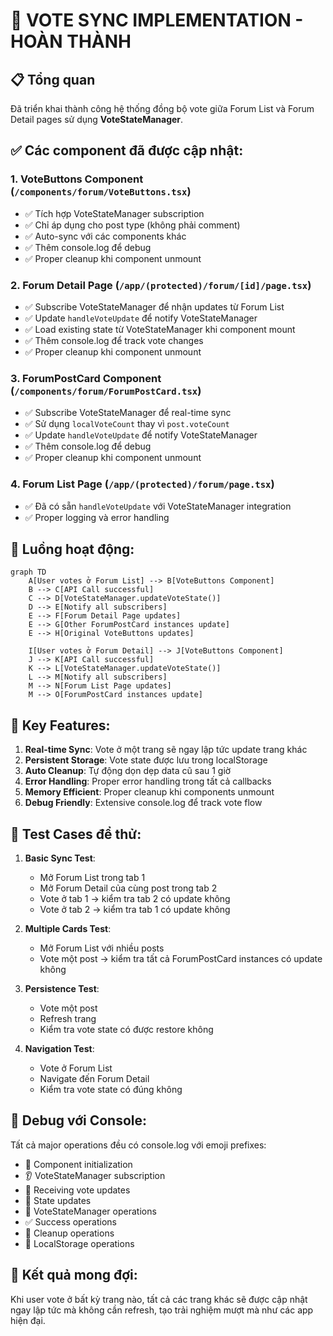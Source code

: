 # 🎯 VOTE SYNC IMPLEMENTATION - HOÀN THÀNH

## 📋 Tổng quan
Đã triển khai thành công hệ thống đồng bộ vote giữa Forum List và Forum Detail pages sử dụng **VoteStateManager**.

## ✅ Các component đã được cập nhật:

### 1. **VoteButtons Component** (`/components/forum/VoteButtons.tsx`)
- ✅ Tích hợp VoteStateManager subscription
- ✅ Chỉ áp dụng cho post type (không phải comment)
- ✅ Auto-sync với các components khác
- ✅ Thêm console.log để debug
- ✅ Proper cleanup khi component unmount

### 2. **Forum Detail Page** (`/app/(protected)/forum/[id]/page.tsx`)
- ✅ Subscribe VoteStateManager để nhận updates từ Forum List
- ✅ Update `handleVoteUpdate` để notify VoteStateManager
- ✅ Load existing state từ VoteStateManager khi component mount
- ✅ Thêm console.log để track vote changes
- ✅ Proper cleanup khi component unmount

### 3. **ForumPostCard Component** (`/components/forum/ForumPostCard.tsx`)
- ✅ Subscribe VoteStateManager để real-time sync
- ✅ Sử dụng `localVoteCount` thay vì `post.voteCount`
- ✅ Update `handleVoteUpdate` để notify VoteStateManager
- ✅ Thêm console.log để debug
- ✅ Proper cleanup khi component unmount

### 4. **Forum List Page** (`/app/(protected)/forum/page.tsx`)
- ✅ Đã có sẵn `handleVoteUpdate` với VoteStateManager integration
- ✅ Proper logging và error handling

## 🔄 Luồng hoạt động:

```mermaid
graph TD
    A[User votes ở Forum List] --> B[VoteButtons Component]
    B --> C[API Call successful]
    C --> D[VoteStateManager.updateVoteState()]
    D --> E[Notify all subscribers]
    E --> F[Forum Detail Page updates]
    E --> G[Other ForumPostCard instances update]
    E --> H[Original VoteButtons updates]
    
    I[User votes ở Forum Detail] --> J[VoteButtons Component]
    J --> K[API Call successful]
    K --> L[VoteStateManager.updateVoteState()]
    L --> M[Notify all subscribers]
    M --> N[Forum List Page updates]
    M --> O[ForumPostCard instances update]
```

## 🎯 Key Features:

1. **Real-time Sync**: Vote ở một trang sẽ ngay lập tức update trang khác
2. **Persistent Storage**: Vote state được lưu trong localStorage
3. **Auto Cleanup**: Tự động dọn dẹp data cũ sau 1 giờ
4. **Error Handling**: Proper error handling trong tất cả callbacks
5. **Memory Efficient**: Proper cleanup khi components unmount
6. **Debug Friendly**: Extensive console.log để track vote flow

## 📱 Test Cases để thử:

1. **Basic Sync Test**:
   - Mở Forum List trong tab 1
   - Mở Forum Detail của cùng post trong tab 2
   - Vote ở tab 1 → kiểm tra tab 2 có update không
   - Vote ở tab 2 → kiểm tra tab 1 có update không

2. **Multiple Cards Test**:
   - Mở Forum List với nhiều posts
   - Vote một post → kiểm tra tất cả ForumPostCard instances có update không

3. **Persistence Test**:
   - Vote một post
   - Refresh trang
   - Kiểm tra vote state có được restore không

4. **Navigation Test**:
   - Vote ở Forum List
   - Navigate đến Forum Detail
   - Kiểm tra vote state có đúng không

## 🐛 Debug với Console:

Tất cả major operations đều có console.log với emoji prefixes:
- 🔧 Component initialization
- 👂 VoteStateManager subscription
- 📢 Receiving vote updates
- 🔄 State updates
- 🎯 VoteStateManager operations
- ✅ Success operations
- 🧹 Cleanup operations
- 📱 LocalStorage operations

## 🚀 Kết quả mong đợi:

Khi user vote ở bất kỳ trang nào, tất cả các trang khác sẽ được cập nhật ngay lập tức mà không cần refresh, tạo trải nghiệm mượt mà như các app hiện đại.